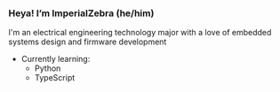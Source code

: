 ### Heya! I’m ImperialZebra (he/him)
I'm an electrical engineering technology major with a love of embedded systems design and firmware development
- Currently learning:
    - Python
    - TypeScript
<!---
ImperialZebra/ImperialZebra is a ✨ special ✨ repository because its `README.md` (this file) appears on your GitHub profile.
You can click the Preview link to take a look at your changes.
--->
